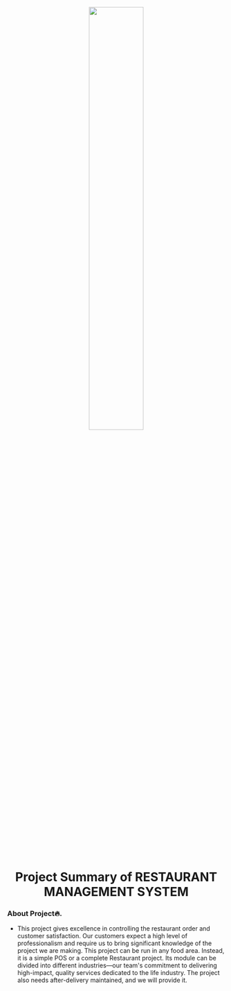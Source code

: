 <p align="center">
        <img src="https://miro.medium.com/max/1200/1*3QyS2LA4MzCJc5Ys7ebFuA.png" width="50%" >
</p>

<h1 align="center"> Project Summary of RESTAURANT MANAGEMENT SYSTEM</h1>

### About Project🔥.
- This project gives excellence in controlling the restaurant order and customer satisfaction. Our customers expect a high level of professionalism and require us to bring significant knowledge of the project we are making. This project can be run in any food area. Instead, it is a simple POS or a complete Restaurant project. Its module can be divided into different industries—our team's commitment to delivering high-impact, quality services dedicated to the life industry. The project also needs after-delivery maintained, and we will provide it.
